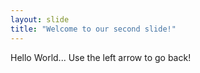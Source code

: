 ```yaml
---
layout: slide
title: "Welcome to our second slide!"
---
```

Hello World...
Use the left arrow to go back!